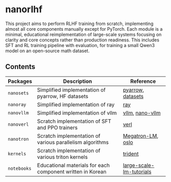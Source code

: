 # nanorlhf
This project aims to perform RLHF training from scratch, implementing almost all core components manually except for PyTorch. Each module is a minimal, educational reimplementation of large-scale systems focusing on clarity and core concepts rather than production readiness. This includes SFT and RL training pipeline with evaluation, for training a small Qwen3 model on an open-source math dataset.

## Contents

| Packages    | Description                                                | Reference                                                                                              |
|-------------|------------------------------------------------------------|--------------------------------------------------------------------------------------------------------|
| `nanosets`  | Simplified implementation of pyarrow, HF datasets          | [pyarrow](https://github.com/apache/arrow), [datasets](https://github.com/huggingface/datasets)        |
| `nanoray`   | Simplified implementation of ray                           | [ray](https://github.com/ray-project/ray)                                                              |
| `nanovllm`  | Simplified implementation of vllm                          | [vllm](https://github.com/vllm-project/vllm), [nano-vllm](https://github.com/GeeeekExplorer/nano-vllm) |
| `nanoverl`  | Scratch implementation of SFT and PPO trainers             | [verl](https://github.com/volcengine/verl)                                                             |
| `nanotron`  | Scratch implementation of various parallelism algorithms   | [Megatron-LM](https://github.com/NVIDIA/Megatron-LM), [oslo](https://github.com/EleutherAI/oslo)       |
| `kernels`   | Scratch implementation of various triton kernels           | [trident](https://github.com/kakaobrain/trident)                                                       |
| `notebooks` | Educational materials for each component written in Korean | [large-scale-lm-tutorials](https://github.com/tunib-ai/large-scale-lm-tutorials)                       |
